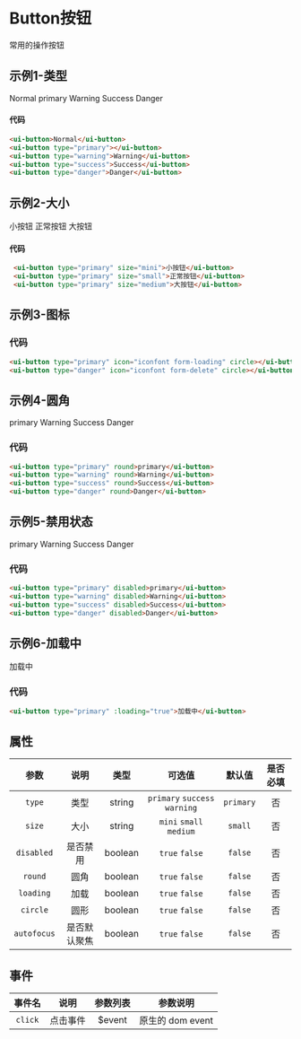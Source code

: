 <!-- 加载 demo 组件 start -->
<script setup>
import { onMounted, nextTick } from "vue"
import demo from './demo.vue'
import Prism from "prismjs";
import "../../../src/assets/prism.css";

onMounted(async () => {
  await nextTick()
  Prism.highlightAll();
})
</script>
<!-- 加载 demo 组件 end -->

<!-- 正文开始 -->

# Button按钮
<p>常用的操作按钮</p>

## 示例1-类型
<ui-button>Normal</ui-button>
<ui-button type="primary">primary</ui-button>
<ui-button type="warning">Warning</ui-button>
<ui-button type="success">Success</ui-button>
<ui-button type="danger">Danger</ui-button>

#### 代码
```html
<ui-button>Normal</ui-button>
<ui-button type="primary"></ui-button>
<ui-button type="warning">Warning</ui-button>
<ui-button type="success">Success</ui-button>
<ui-button type="danger">Danger</ui-button>
```

## 示例2-大小
<ui-button type="primary" size="mini">小按钮</ui-button>
<ui-button type="primary" size="small">正常按钮</ui-button>
<ui-button type="primary" size="medium">大按钮</ui-button>

#### 代码
```html
 <ui-button type="primary" size="mini">小按钮</ui-button>
 <ui-button type="primary" size="small">正常按钮</ui-button>
 <ui-button type="primary" size="medium">大按钮</ui-button>
```

## 示例3-图标
<ui-button type="primary" icon="iconfont form-loading" circle></ui-button>
<ui-button type="warning" icon="iconfont form-see" circle></ui-button>
<ui-button type="success" icon="iconfont form-msg-success" circle></ui-button>
<ui-button type="danger" icon="iconfont form-delete" circle></ui-button>

### 代码
```html
<ui-button type="primary" icon="iconfont form-loading" circle></ui-button>
<ui-button type="danger" icon="iconfont form-delete" circle></ui-button>
```

## 示例4-圆角
<ui-button type="primary" round>primary</ui-button>
<ui-button type="warning" round>Warning</ui-button>
<ui-button type="success" round>Success</ui-button>
<ui-button type="danger" round>Danger</ui-button>

### 代码
```html
<ui-button type="primary" round>primary</ui-button>
<ui-button type="warning" round>Warning</ui-button>
<ui-button type="success" round>Success</ui-button>
<ui-button type="danger" round>Danger</ui-button>
```

## 示例5-禁用状态
<ui-button type="primary" disabled>primary</ui-button>
<ui-button type="warning" disabled>Warning</ui-button>
<ui-button type="success" disabled>Success</ui-button>
<ui-button type="danger" disabled>Danger</ui-button>

### 代码
```html
<ui-button type="primary" disabled>primary</ui-button>
<ui-button type="warning" disabled>Warning</ui-button>
<ui-button type="success" disabled>Success</ui-button>
<ui-button type="danger" disabled>Danger</ui-button>
```

## 示例6-加载中
<ui-button type="primary" :loading="true">加载中</ui-button>

### 代码
```html
<ui-button type="primary" :loading="true">加载中</ui-button>
```
## 属性
参数 | 说明 | 类型 | 可选值 | 默认值 | 是否必填
:-: | :-: | :-: | :-: | :-: | :-:
`type` | 类型 | string | `primary` `success` `warning` | `primary` | 否
`size` | 大小 | string | `mini` `small` `medium` | `small` | 否
`disabled` | 是否禁用 | boolean | `true` `false` | `false` | 否
`round` | 圆角 | boolean | `true` `false` | `false` | 否
`loading` | 加载 | boolean | `true` `false` | `false` | 否
`circle` | 圆形 | boolean | `true` `false` | `false` | 否
`autofocus` | 是否默认聚焦 | boolean | `true` `false` | `false` | 否

## 事件
事件名 | 说明 | 参数列表 | 参数说明
:-: | :-: | :-: | :-:
`click` | 点击事件 | $event | 原生的 dom event
